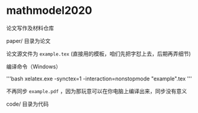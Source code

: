 # mathmodel2020

论文写作及材料仓库

paper/ 目录为论文

论文源文件为 `example.tex` (直接用的模板，咱们先把字怼上去，后期再弄细节)

编译命令（Windows）

'''bash
xelatex.exe -synctex=1 -interaction=nonstopmode "example".tex
'''

不再同步 ``example.pdf`` ，因为那玩意可以在你电脑上编译出来，同步没有意义

code/  目录为代码
